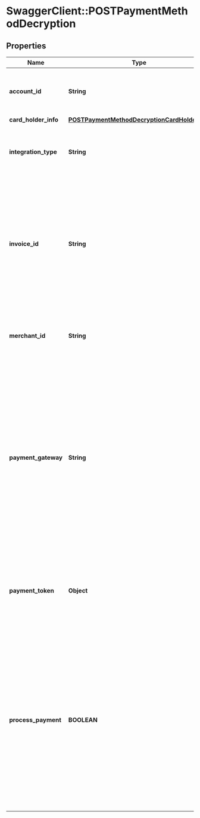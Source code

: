 # SwaggerClient::POSTPaymentMethodDecryption

## Properties
Name | Type | Description | Notes
------------ | ------------- | ------------- | -------------
**account_id** | **String** | ID of the billing account on which the payment method will be created.  | 
**card_holder_info** | [**POSTPaymentMethodDecryptionCardHolderInfo**](POSTPaymentMethodDecryptionCardHolderInfo.md) |  | [optional] 
**integration_type** | **String** | Field to identify the token decryption type.  **Note:** The only value at this time is ‘ApplePay’.   | 
**invoice_id** | **String** | The id of invoice this payment will apply to.  **Note:** When processPayment is true, this field is required. Only one invoice can be paid; for scenarios where you want to pay for multiple invoices, set processPayment to false and call payment API separately.  | [optional] 
**merchant_id** | **String** | The Merchant ID that was configured for use with Apple Pay in the Apple iOS Developer Center.  | 
**payment_gateway** | **String** | The label name of the gateway instance configured in Zuora that should process the payment. When creating a Payment, this must be a valid gateway instance ID and this gateway must support the specific payment method. If not specified, the default gateway on the Account will be used.  **Note:** When processPayment is true, this field is required.  | [optional] 
**payment_token** | **Object** | The complete JSON Object representing the encrypted payment token payload returned in the response from the Apple Pay session.   | 
**process_payment** | **BOOLEAN** | A boolean flag to control whether a payment should be processed after creating payment method. The payment amount will be equivalent to the amount the merchant supplied in the ApplePay session. Default is false. When processPayment is false, it must be followed by a separate subscribe or payment API call to transaction.  | [optional] 


